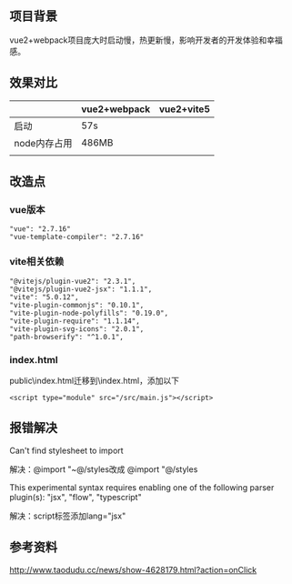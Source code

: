 ## 项目背景

vue2+webpack项目庞大时启动慢，热更新慢，影响开发者的开发体验和幸福感。



## 效果对比

|              | vue2+webpack | vue2+vite5 |
| ------------ | ------------ | ---------- |
| 启动         | 57s          |            |
| node内存占用 | 486MB        |            |
|              |              |            |



## 改造点

### vue版本

```
"vue": "2.7.16"
"vue-template-compiler": "2.7.16"
```

### vite相关依赖

```
"@vitejs/plugin-vue2": "2.3.1",
"@vitejs/plugin-vue2-jsx": "1.1.1",
"vite": "5.0.12",
"vite-plugin-commonjs": "0.10.1",
"vite-plugin-node-polyfills": "0.19.0",
"vite-plugin-require": "1.1.14",
"vite-plugin-svg-icons": "2.0.1",
"path-browserify": "^1.0.1",
```

### index.html

public\index.html迁移到\index.html，添加以下

```
<script type="module" src="/src/main.js"></script>
```



## 报错解决

Can't find stylesheet to import

解决：@import "~@/styles改成 @import "@/styles



This experimental syntax requires enabling one of the following parser plugin(s): "jsx", "flow", "typescript"

解决：script标签添加lang="jsx"





## 参考资料

http://www.taodudu.cc/news/show-4628179.html?action=onClick